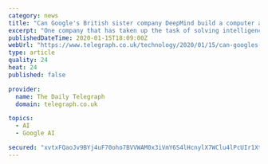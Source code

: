 ```yaml
---
category: news
title: "Can Google's British sister company DeepMind build a computer as smart as the human brain?"
excerpt: "One company that has taken up the task of solving intelligence is DeepMind, the British AI firm bought by Google in 2014. “It's been part of the company's roadmap from the beginning to include ..."
publishedDateTime: 2020-01-15T18:09:00Z
webUrl: "https://www.telegraph.co.uk/technology/2020/01/15/can-googles-british-sister-company-deepmind-build-computer-smart/"
type: article
quality: 24
heat: 24
published: false

provider:
  name: The Daily Telegraph
  domain: telegraph.co.uk

topics:
  - AI
  - Google AI

secured: "xvtxFQaoJv9BYj4uF70oho7BVVWAM0x3iVmY6S4lHcnylX7WClu4lPcUIr1Xt/YetvuiEIj8MxAcKnEQYQSsJF/jK7DbROEweOBxunW1o7QBJaWoIsJ8bMYN4R17WIQ1HkK8RGjPl6oRz6qqeKqgHgrl6eYmaI6KxSLds5IjX26uBbdS/9EsCbjnp8OWr3qzjRdpo4FsCoXmJHPHjKXpurkdPuVP3hSaeI0n9SR/yLzVQgO/KYr3F9aQvXPT8Lm74OuZzAm+QzXV3yyGortCBoctRy0FdBtwmd7NnJM+uS8XCdf2uu4viT9m2hmZnWC/;f9YDWcuXxETHVsCkh5DPXg=="
---
```



